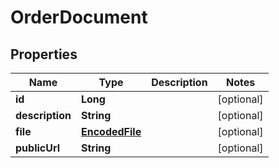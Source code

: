 
# OrderDocument

## Properties
Name | Type | Description | Notes
------------ | ------------- | ------------- | -------------
**id** | **Long** |  |  [optional]
**description** | **String** |  |  [optional]
**file** | [**EncodedFile**](EncodedFile.md) |  |  [optional]
**publicUrl** | **String** |  |  [optional]



